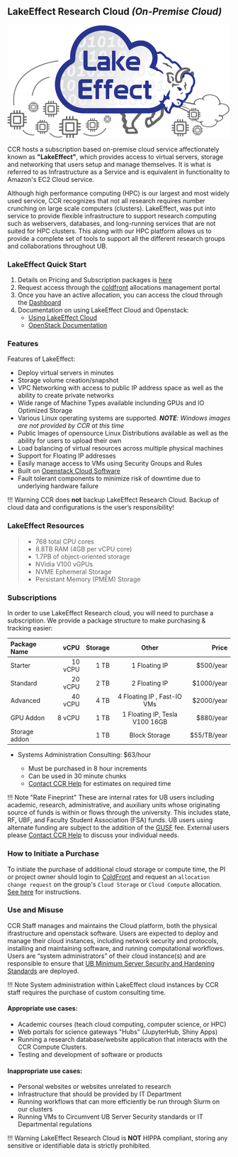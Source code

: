 ## LakeEffect Research Cloud _(On-Premise Cloud)_


![](../images/cloud/LakeEffectLogo_2.jpg)

CCR hosts a subscription based on-premise cloud service affectionately known as **"LakeEffect"**, which provides access to virtual servers, storage and networking that users setup and manage themselves. It is what is referred to as Infrastructure as a Service and is equivalent in functionality to Amazon's EC2 Cloud service.

Although high performance computing (HPC) is our largest and most widely used service, CCR recognizes that not all research requires number crunching on large scale computers (clusters). LakeEffect, was put into service to provide flexible infrastructure to support research computing such as webservers, databases, and long-running services that are not suited for HPC clusters. This along with our HPC platform allows us to provide a complete set of tools to support all the different research groups and collaborations throughout UB.


### LakeEffect Quick Start

1. Details on Pricing and Subscription packages is [here](#subscriptions)
2. Request access through the [coldfront](../portals/coldfront.md) allocations management portal
3. Once you have an active allocation, you can access the cloud through the [Dashboard](https://dashboard.cloud.ccr.buffalo.edu)
4. Documentation on using LakeEffect Cloud and Openstack:
	* [Using LakeEffect Cloud](./using.md)
	* [OpenStack Documentation](https://docs.openstack.org/)

### Features

Features of LakeEffect:

* Deploy virtual servers in minutes
* Storage volume creation/snapshot
* VPC Networking with access to public IP address space as well as the ability to create private networks
* Wide range of Machine Types available inclunding GPUs and IO Optimized Storage
* Various Linux operating systems are supported.  _**NOTE**: Windows images are not provided by CCR at this time_
* Public Images of opensource Linux Distributions available as well as the ability for users to upload their own
* Load balancing of virtual resources across multiple physical machines
* Support for Floating IP addresses
* Easily manage access to VMs using Security Groups and Rules
* Built on [Openstack Cloud Software](https://www.openstack.org/)
* Fault tolerant components to minimize risk of downtime due to underlying hardware failure

!!! Warning
    CCR does **not** backup LakeEffect Research Cloud. Backup of cloud data and configurations is the user’s responsibility!

### LakeEffect Resources
> * 768 total CPU cores
> * 8.8TB RAM (4GB per vCPU core)
> * 1.7PB of object-oriented storage
> * NVidia V100 vGPUs
> * NVME Ephemeral Storage
> * Persistant Memory (PMEM) Storage


### Subscriptions

In order to use LakeEffect Research cloud, you will need to purchase a subscription.  We provide a package structure to make purchasing & tracking easier:


| Package Name | vCPU | Storage | Other | Price |
| :--- | ---: | ---: | :----: | ---:| 
| Starter| 10 vCPU | 1 TB | 1 Floating IP | $500/year |
| Standard| 20 vCPU | 2 TB | 2 Floating IP | $1000/year |
| Advanced| 40 vCPU | 4 TB | 4 Floating IP , Fast-IO VMs | $2000/year |
| GPU Addon| 8 vCPU | 1 TB | 1 Floating IP, Tesla V100 16GB | $880/year |
| Storage addon | | 1 TB | Block Storage | $55/TB/year |

* Systems Administration Consulting: $63/hour

    * Must be purchased in 8 hour increments
    * Can be used in 30 minute chunks
    * [Contact CCR Help](../help.md) for estimates on required time

!!! Note "Rate Fineprint"
    These are internal rates for UB users including academic, research, administrative, and auxiliary units whose originating source of funds is within or flows through the university.  This includes state, RF, UBF, and Faculty Student Association (FSA) funds.   UB users using alternate funding are subject to the addition of the [GUSF](https://www.buffalo.edu/administrative-services/policy1/ub-policy-lib/general-univ-service-fee.html) fee.  External users please [Contact CCR Help](../help.md) to discuss your individual needs.

### How to Initiate a Purchase  

To initiate the purchase of additional cloud storage or compute time, the PI or project owner should login to [ColdFront](https://coldfront.ccr.buffalo.edu) and request an `allocation change request` on the group's `Cloud Storage` or `Cloud Compute` allocation.  [See here](../portals/coldfront.md#allocation-change-requests) for instructions.  

### Use and Misuse

CCR Staff manages and maintains the Cloud platform, both the physical ifrastructure and openstack software. Users are expected to deploy and manage their cloud instances, including network security and protocols, installing and maintaining software, and running computational workflows. Users are “system administrators” of their cloud instance(s) and are responsible to ensure that [UB Minimum Server Security and Hardening Standards](https://www.buffalo.edu/ubit/policies/guidance-documents/server-security-and-hardening.html) are deployed.

!!! Note
    System administration within LakeEffect cloud instances by CCR staff requires the purchase of custom consulting time.

#### Appropriate use cases:
* Academic courses (teach cloud computing, computer science, or HPC)
* Web portals for science gateways "Hubs" (JupyterHub, Shiny Apps)
* Running a research database/website application that interacts with the CCR Compute Clusters.
* Testing and development of software or products

#### Inappropriate use cases:
* Personal websites or websites unrelated to research
* Infrastructure that should be provided by IT Department
* Running workflows that can more efficiently be run through Slurm on our clusters
* Running VMs to Circumvent UB Server Security standards or IT Departmental regulations

!!! Warning
    LakeEffect Research Cloud is **NOT** HIPPA compliant, storing any sensitive or identifiable data is strictly prohibited.
